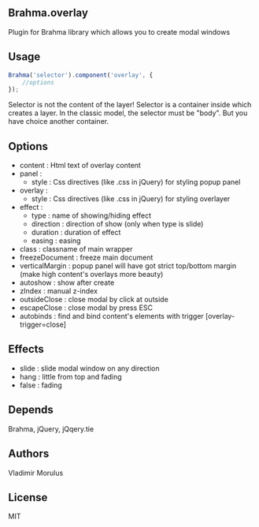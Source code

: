 Brahma.overlay
---
Plugin for Brahma library which allows you to create modal windows

## Usage
```javascript
Brahma('selector').component('overlay', {
	//options
});
```
Selector is not the content of the layer! Selector is a container inside which creates a layer. In the classic model, the selector must be "body". But you have choice another container.

## Options
- content : Html text of overlay content
- panel : 
	- style : Css directives (like .css in jQuery) for styling popup panel
- overlay : 
	- style : Css directives (like .css in jQuery) for styling overlayer
- effect : 
	- type : name of showing/hiding effect
	- direction : direction of show (only when type is slide)
	- duration : duration of effect
	- easing : easing
- class : classname of main wrapper
- freezeDocument : freeze main document
- verticalMargin : popup panel will have got strict top/bottom margin (make high content's overlays more beauty)
- autoshow : show after create
- zIndex : manual z-index
- outsideClose : close modal by click at outside
- escapeClose : close modal by press ESC
- autobinds : find and bind content's elements with trigger [overlay-trigger=close]

## Effects
- slide : slide modal window on any direction
- hang : little from top and fading
- false : fading

## Depends
Brahma, jQuery, jQqery.tie

## Authors
Vladimir Morulus

## License
MIT 
